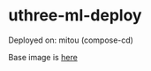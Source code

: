 # uthree-ml-deploy
Deployed on: mitou (compose-cd)

Base image is [here](https://github.com/yanorei32/uthree-ml-image)

